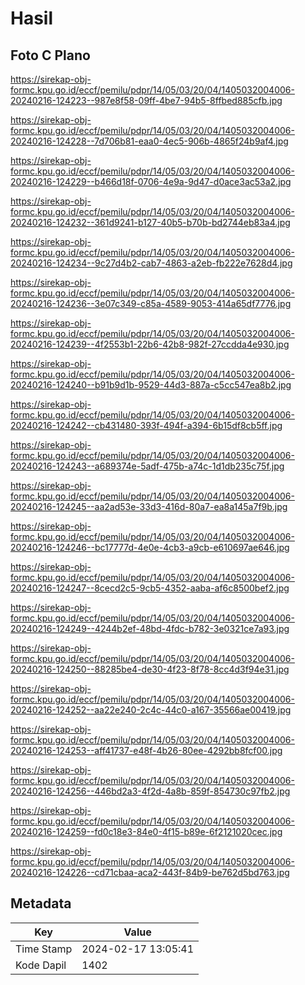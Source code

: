 # Hasil

## Foto C Plano

https://sirekap-obj-formc.kpu.go.id/eccf/pemilu/pdpr/14/05/03/20/04/1405032004006-20240216-124223--987e8f58-09ff-4be7-94b5-8ffbed885cfb.jpg

https://sirekap-obj-formc.kpu.go.id/eccf/pemilu/pdpr/14/05/03/20/04/1405032004006-20240216-124228--7d706b81-eaa0-4ec5-906b-4865f24b9af4.jpg

https://sirekap-obj-formc.kpu.go.id/eccf/pemilu/pdpr/14/05/03/20/04/1405032004006-20240216-124229--b466d18f-0706-4e9a-9d47-d0ace3ac53a2.jpg

https://sirekap-obj-formc.kpu.go.id/eccf/pemilu/pdpr/14/05/03/20/04/1405032004006-20240216-124232--361d9241-b127-40b5-b70b-bd2744eb83a4.jpg

https://sirekap-obj-formc.kpu.go.id/eccf/pemilu/pdpr/14/05/03/20/04/1405032004006-20240216-124234--9c27d4b2-cab7-4863-a2eb-fb222e7628d4.jpg

https://sirekap-obj-formc.kpu.go.id/eccf/pemilu/pdpr/14/05/03/20/04/1405032004006-20240216-124236--3e07c349-c85a-4589-9053-414a65df7776.jpg

https://sirekap-obj-formc.kpu.go.id/eccf/pemilu/pdpr/14/05/03/20/04/1405032004006-20240216-124239--4f2553b1-22b6-42b8-982f-27ccdda4e930.jpg

https://sirekap-obj-formc.kpu.go.id/eccf/pemilu/pdpr/14/05/03/20/04/1405032004006-20240216-124240--b91b9d1b-9529-44d3-887a-c5cc547ea8b2.jpg

https://sirekap-obj-formc.kpu.go.id/eccf/pemilu/pdpr/14/05/03/20/04/1405032004006-20240216-124242--cb431480-393f-494f-a394-6b15df8cb5ff.jpg

https://sirekap-obj-formc.kpu.go.id/eccf/pemilu/pdpr/14/05/03/20/04/1405032004006-20240216-124243--a689374e-5adf-475b-a74c-1d1db235c75f.jpg

https://sirekap-obj-formc.kpu.go.id/eccf/pemilu/pdpr/14/05/03/20/04/1405032004006-20240216-124245--aa2ad53e-33d3-416d-80a7-ea8a145a7f9b.jpg

https://sirekap-obj-formc.kpu.go.id/eccf/pemilu/pdpr/14/05/03/20/04/1405032004006-20240216-124246--bc17777d-4e0e-4cb3-a9cb-e610697ae646.jpg

https://sirekap-obj-formc.kpu.go.id/eccf/pemilu/pdpr/14/05/03/20/04/1405032004006-20240216-124247--8cecd2c5-9cb5-4352-aaba-af6c8500bef2.jpg

https://sirekap-obj-formc.kpu.go.id/eccf/pemilu/pdpr/14/05/03/20/04/1405032004006-20240216-124249--4244b2ef-48bd-4fdc-b782-3e0321ce7a93.jpg

https://sirekap-obj-formc.kpu.go.id/eccf/pemilu/pdpr/14/05/03/20/04/1405032004006-20240216-124250--88285be4-de30-4f23-8f78-8cc4d3f94e31.jpg

https://sirekap-obj-formc.kpu.go.id/eccf/pemilu/pdpr/14/05/03/20/04/1405032004006-20240216-124252--aa22e240-2c4c-44c0-a167-35566ae00419.jpg

https://sirekap-obj-formc.kpu.go.id/eccf/pemilu/pdpr/14/05/03/20/04/1405032004006-20240216-124253--aff41737-e48f-4b26-80ee-4292bb8fcf00.jpg

https://sirekap-obj-formc.kpu.go.id/eccf/pemilu/pdpr/14/05/03/20/04/1405032004006-20240216-124256--446bd2a3-4f2d-4a8b-859f-854730c97fb2.jpg

https://sirekap-obj-formc.kpu.go.id/eccf/pemilu/pdpr/14/05/03/20/04/1405032004006-20240216-124259--fd0c18e3-84e0-4f15-b89e-6f2121020cec.jpg

https://sirekap-obj-formc.kpu.go.id/eccf/pemilu/pdpr/14/05/03/20/04/1405032004006-20240216-124226--cd71cbaa-aca2-443f-84b9-be762d5bd763.jpg


## Metadata

| Key        | Value               |
| ---------- | ------------------- |
| Time Stamp | 2024-02-17 13:05:41 |
| Kode Dapil | 1402                |



